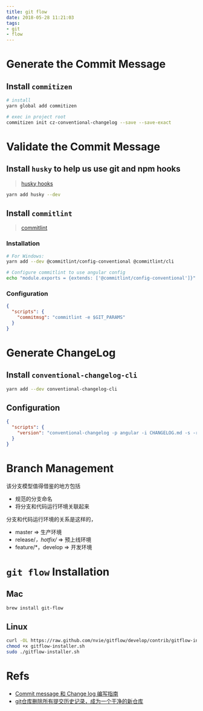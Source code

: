 ```yaml
---
title: git flow
date: 2018-05-28 11:21:03
tags:
- git
- flow
---
```


# Generate the Commit Message
## Install `commitizen`
```bash
# install
yarn global add commitizen

# exec in project root
commitizen init cz-conventional-changelog --save --save-exact
```

# Validate the Commit Message
## Install `husky` to help us use git and npm hooks

> [husky hooks](https://github.com/typicode/husky/blob/master/HOOKS.md)

```bash
yarn add husky --dev
```

## Install `commitlint`

> [commitlint](https://github.com/marionebl/commitlint#getting-started)

### Installation
```bash
# For Windows:
yarn add --dev @commitlint/config-conventional @commitlint/cli

# Configure commitlint to use angular config
echo "module.exports = {extends: ['@commitlint/config-conventional']}" > commitlint.config.js
```

### Configuration
```json
{
  "scripts": {
    "commitmsg": "commitlint -e $GIT_PARAMS"
  }
}
```

# Generate ChangeLog
## Install `conventional-changelog-cli`
```bash
yarn add --dev conventional-changelog-cli
```

## Configuration
```json
{
  "scripts": {
    "version": "conventional-changelog -p angular -i CHANGELOG.md -s -r 0 && git add CHANGELOG.md"
  }
}
```

# Branch Management

该分支模型值得借鉴的地方包括

- 规范的分支命名
- 将分支和代码运行环境关联起来

分支和代码运行环境的关系是这样的，

- master => 生产环境
- release/*，hotfix/* => 预上线环境
- feature/*，develop => 开发环境

# `git flow` Installation

## Mac

```bash
brew install git-flow
```

## Linux

```bash
curl -OL https://raw.github.com/nvie/gitflow/develop/contrib/gitflow-installer.sh
chmod +x gitflow-installer.sh
sudo ./gitflow-installer.sh
```

# Refs
- [Commit message 和 Change log 编写指南](http://www.ruanyifeng.com/blog/2016/01/commit_message_change_log.html)
- [git仓库删除所有提交历史记录，成为一个干净的新仓库](https://yuhongjun.github.io/tech/2017/04/28/git%E4%BB%93%E5%BA%93%E5%88%A0%E9%99%A4%E6%89%80%E6%9C%89%E6%8F%90%E4%BA%A4%E5%8E%86%E5%8F%B2%E8%AE%B0%E5%BD%95-%E6%88%90%E4%B8%BA%E4%B8%80%E4%B8%AA%E5%B9%B2%E5%87%80%E7%9A%84%E6%96%B0%E4%BB%93%E5%BA%93.html)

